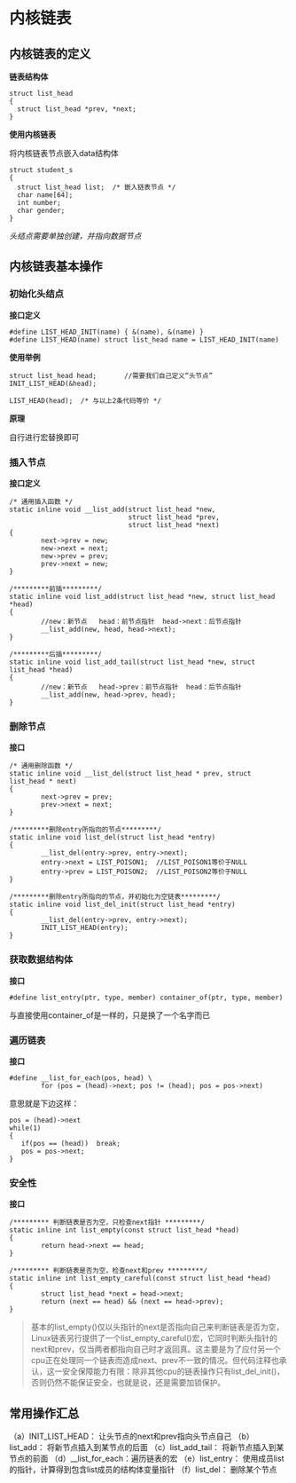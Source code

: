 # 内核链表

## 内核链表的定义

**链表结构体**

```
struct list_head
{
  struct list_head *prev, *next;
}
```

**使用内核链表**

将内核链表节点嵌入data结构体

```
struct student_s
{
  struct list_head list;  /* 嵌入链表节点 */
  char name[64];
  int number;
  char gender;
}
```

*头结点需要单独创建，并指向数据节点*

## 内核链表基本操作

### 初始化头结点

**接口定义**
```
#define LIST_HEAD_INIT(name) { &(name), &(name) }
#define LIST_HEAD(name) struct list_head name = LIST_HEAD_INIT(name)
```

**使用举例**

```
struct list_head head; 		 //需要我们自己定义“头节点”
INIT_LIST_HEAD(&head);

LIST_HEAD(head);  /* 与以上2条代码等价 */
```

**原理**

自行进行宏替换即可

### 插入节点

**接口定义**

```
/* 通用插入函数 */
static inline void __list_add(struct list_head *new,
                              struct list_head *prev,
                              struct list_head *next)
{
        next->prev = new;
        new->next = next;
        new->prev = prev;
        prev->next = new;
}

/*********前插*********/
static inline void list_add(struct list_head *new, struct list_head *head)
{
        //new：新节点   head：前节点指针  head->next：后节点指针
        __list_add(new, head, head->next);
}

/*********后插*********/
static inline void list_add_tail(struct list_head *new, struct list_head *head)
{           
        //new：新节点   head->prev：前节点指针  head：后节点指针
        __list_add(new, head->prev, head);
}
```

### 删除节点

**接口**

```
/* 通用删除函数 */
static inline void __list_del(struct list_head * prev, struct list_head * next)
{
        next->prev = prev;
        prev->next = next;
}

/*********删除entry所指向的节点*********/
static inline void list_del(struct list_head *entry)
{
        __list_del(entry->prev, entry->next);
        entry->next = LIST_POISON1;  //LIST_POISON1等价于NULL
        entry->prev = LIST_POISON2;  //LIST_POISON2等价于NULL
}

/*********删除entry所指向的节点，并初始化为空链表*********/
static inline void list_del_init(struct list_head *entry)
{
        __list_del(entry->prev, entry->next);
        INIT_LIST_HEAD(entry);
}
```

### 获取数据结构体

**接口**

```
#define list_entry(ptr, type, member) container_of(ptr, type, member)
```

与直接使用container_of是一样的，只是换了一个名字而已


### 遍历链表

**接口**

```
#define __list_for_each(pos, head) \  
        for (pos = (head)->next; pos != (head); pos = pos->next)
```

意思就是下边这样：

```
pos = (head)->next
while(1)
{
   if(pos == (head))  break;
   pos = pos->next;
}
```

### 安全性

**接口**

```
/********* 判断链表是否为空，只检查next指针 *********/
static inline int list_empty(const struct list_head *head)
{
        return head->next == head;
}

/********* 判断链表是否为空，检查next和prev *********/
static inline int list_empty_careful(const struct list_head *head)
{
        struct list_head *next = head->next;
        return (next == head) && (next == head->prev);
}
```


>基本的list_empty()仅以头指针的next是否指向自己来判断链表是否为空，Linux链表另行提供了一个list_empty_careful()宏，它同时判断头指针的next和prev，仅当两者都指向自己时才返回真。这主要是为了应付另一个cpu正在处理同一个链表而造成next、prev不一致的情况。但代码注释也承认，这一安全保障能力有限：除非其他cpu的链表操作只有list_del_init()，否则仍然不能保证安全，也就是说，还是需要加锁保护。

## 常用操作汇总

（a）INIT_LIST_HEAD：	让头节点的next和prev指向头节点自己
（b）list_add：				将新节点插入到某节点的后面
（c）list_add_tail：	  将新节点插入到某节点的前面
（d）\__list_for_each：遍历链表的宏
（e）list_entry：			使用成员list的指针，计算得到包含list成员的结构体变量指针
（f）list_del：				删除某个节点
